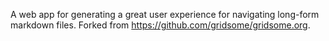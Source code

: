 A web app for generating a great user experience for navigating long-form markdown files. Forked from https://github.com/gridsome/gridsome.org.
